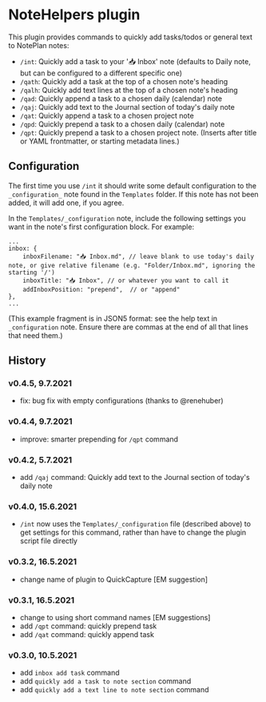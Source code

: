 # NoteHelpers plugin
This plugin provides commands to quickly add tasks/todos or general text to NotePlan notes:

- `/int`: Quickly add a task to your '📥 Inbox' note (defaults to Daily note, but can be configured to a different specific one)
- `/qath`: Quickly add a task at the top of a chosen note's heading
- `/qalh`: Quickly add text lines at the top of a chosen note's heading
- `/qad`: Quickly append a task to a chosen daily (calendar) note
- `/qaj`: Quickly add text to the Journal section of today's daily note
- `/qat`: Quickly append a task to a chosen project note
- `/qpd`: Quickly prepend a task to a chosen daily (calendar) note
- `/qpt`: Quickly prepend a task to a chosen project note. (Inserts after title or YAML frontmatter, or starting metadata lines.)

## Configuration
The first time you  use `/int` it should write some default configuration to the  `_configuration_` note found in the `Templates` folder. If this note has not been added, it will add one, if you agree.

In the `Templates/_configuration` note, include the following settings you want in the note's first configuration block. For example:

```
...
inbox: {
	inboxFilename: "📥 Inbox.md", // leave blank to use today's daily note, or give relative filename (e.g. "Folder/Inbox.md", ignoring the starting '/')
	inboxTitle: "📥 Inbox", // or whatever you want to call it
	addInboxPosition: "prepend",  // or "append"
},
...
```
(This example fragment is in JSON5 format: see the help text in `_configuration` note. Ensure there are commas at the end of all that lines that need them.)

## History
### v0.4.5, 9.7.2021
- fix: bug fix with empty configurations (thanks to @renehuber)

### v0.4.4, 9.7.2021
- improve: smarter prepending for `/qpt` command

### v0.4.2, 5.7.2021
- add `/qaj` command: Quickly add text to the Journal section of today's daily note

### v0.4.0, 15.6.2021
- `/int`  now uses the `Templates/_configuration` file (described above) to get settings for this command, rather than have to change the plugin script file directly

### v0.3.2, 16.5.2021
- change name of plugin to QuickCapture [EM suggestion]

### v0.3.1, 16.5.2021
- change to using short command names [EM suggestions]
- add `/qpt` command: quickly prepend task
- add `/qat` command: quickly append task

### v0.3.0, 10.5.2021
- add `inbox add task` command
- add `quickly add a task to note section` command
- add `quickly add a text line to note section` command
